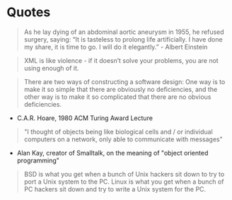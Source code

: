 # Quotes

>As he lay dying of an abdominal aortic aneurysm in 1955, he refused surgery, saying: “It is tasteless to prolong life artificially. I have done my share, it is time to go. I will do it elegantly.” - Albert Einstein

>XML is like violence - if it doesn’t solve your problems, you are not using enough of it.

>There are two ways of constructing a software design: One way is to make it so simple that there are obviously no deficiencies, and the other way is to make it so complicated that there are no obvious deficiencies.
- C.A.R. Hoare, 1980 ACM Turing Award Lecture

> "I thought of objects being like biological cells and / or individual computers on a network, only able to communicate with messages"
- Alan Kay, creator of Smalltalk, on the meaning of "object oriented programming"

> BSD is what you get when a bunch of Unix hackers sit down to try to port a Unix system to the PC. Linux is what you get when a bunch of PC hackers sit down and try to write a Unix system for the PC.
